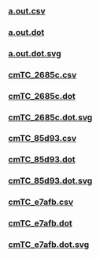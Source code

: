 ### [a.out.csv](a.out.csv)
### [a.out.dot](a.out.dot)
### [a.out.dot.svg](a.out.dot.svg)
### [cmTC_2685c.csv](cmTC_2685c.csv)
### [cmTC_2685c.dot](cmTC_2685c.dot)
### [cmTC_2685c.dot.svg](cmTC_2685c.dot.svg)
### [cmTC_85d93.csv](cmTC_85d93.csv)
### [cmTC_85d93.dot](cmTC_85d93.dot)
### [cmTC_85d93.dot.svg](cmTC_85d93.dot.svg)
### [cmTC_e7afb.csv](cmTC_e7afb.csv)
### [cmTC_e7afb.dot](cmTC_e7afb.dot)
### [cmTC_e7afb.dot.svg](cmTC_e7afb.dot.svg)

